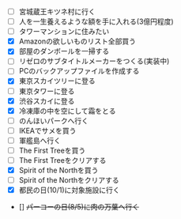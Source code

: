 - [ ] 宮城蔵王キツネ村に行く
- [ ] 人を一生養えるような額を手に入れる(3億円程度)
- [ ] タワーマンションに住みたい
- [x] Amazonの欲しいものリスト全部買う
- [x] 部屋のダンボールを一掃する
- [ ] リゼロのサブタイトルメーカーをつくる(実装中)
- [ ] PCのバックアップファイルを作成する
- [x] 東京スカイツリーに登る
- [ ] 東京タワーに登る
- [x] 渋谷スカイに登る
- [x] 冷凍庫の中を空にして霜をとる
- [ ] のんほいパークへ行く
- [ ] IKEAでサメを買う
- [ ] 軍艦島へ行く
- [ ] The First Treeを買う
- [ ] The First Treeをクリアする
- [x] Spirit of the Northを買う
- [ ] Spirit of the Northをクリアする
- [x] 都民の日(10/1)に対象施設に行く
- [] ~~パーコーの日(8/5)に肉の万葉へ行く~~

